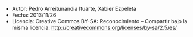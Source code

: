 - Autor: Pedro Arreitunandia Ituarte, Xabier Ezpeleta
- Fecha: 2013/11/26
- Licencia: Creative Commos BY-SA: Reconocimiento – Compartir bajo la misma licencia:
 http://creativecommons.org/licenses/by-sa/2.5/es/
